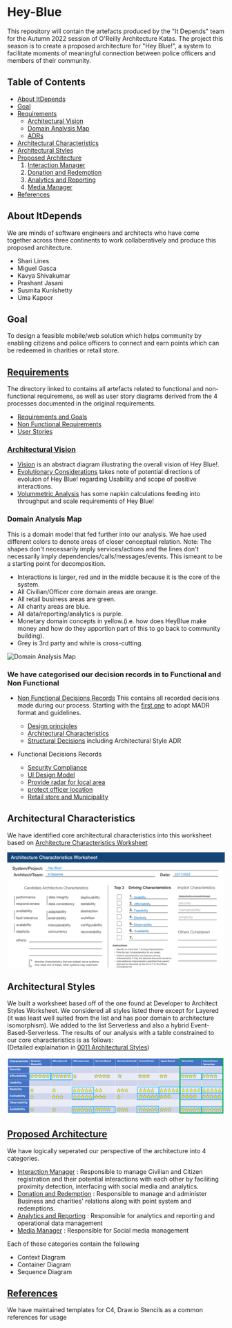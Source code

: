 # Hey-Blue

This repository will contain the artefacts produced by the "It Depends" team for the Autumn 2022 session of O'Reilly Architecture Katas. The project this season is to create a proposed architecture for "Hey Blue!", a system to facilitate moments of meaningful connection between police officers and members of their community.

## Table of Contents
  * [About ItDepends](#about-itdepends)
  * [Goal](#goal)
  * [Requirements](#requirements)
     * [Architectural Vision](#vision)
     * [Domain Analysis Map](#domain-analysis-map)
     * [ADRs](#adrs)
* [Architectural Characteristics](#a-characteristics)
* [Architectural Styles](#a-styles)
* [Proposed Architecture](#solution)
     1. [Interaction Manager](#interaction-manager)
     2. [Donation and Redemption](#donation-redemption)
     3. [Analytics and Reporting](#analytics-reporting)
     4. [Media Manager](#media-manager)
* [References](#references)

<a name="about-itdepends"></a>
## About ItDepends

We are minds of software engineers and architects who have come together across three continents to work collaberatively and produce this proposed architecture.

- Shari Lines
- Miguel Gasca
- Kavya Shivakumar
- Prashant Jasani
- Susmita Kunishetty
- Uma Kapoor

<a name="goal"></a>
## Goal
To design a feasible mobile/web solution which helps community by enabling citizens and police officers to connect and earn points which can be redeemed in charities or retail store. 

<a name="requirements"></a>
## [Requirements](Requirements)

The directory linked to contains all artefacts related to functional and non-functional requiremens, as well as user story diagrams derived from the 4 processes documented in the original requirements.

- [Requirements and Goals](Requirements/Requirements_And_Goals.md)
- [Non Functional Requirements](Requirements/Non_Functional_Requirements.md)
- [User Stories](Requirements/UserStories)

<a name="vision"></a>
### [Architectural Vision](Vision%20and%20Context)

- [Vision](Vision%20and%20Context/context%20and%20vision.jpg) is an abstract diagram illustrating the overall vision of Hey Blue!.
- [Evolutionary Considerations](Vision%20and%20Context/Evolutionary%20Considerations.md) takes note of potential directions of evoluion of Hey Blue! regarding Usability and scope of positive interactions.
- [Volummetric Analysis](Vision%20and%20Context/Volumetric.md) has some napkin calculations feeding into throughput and scale requirements of Hey Blue!

<a name="domain-analysis-map"></a>
### Domain Analysis Map
This is a domain model that fed further into our analysis. We hae used different colors to denote areas of closer conceptual relation. 
Note: The shapes don't necessarily imply services/actions and the lines don't necessarily imply dependencies/calls/messages/events. This ismeant to be a starting point for decomposition.
   - Interactions is larger, red and in the middle because it is the core of the system. 
   - All Civilian/Officer core domain areas are orange. 
   - All retail business areas are green. 
   - All charity areas are blue. 
   - All data/reporting/analytics is purple.
   - Monetary domain concepts in yellow.(i.e. how does HeyBlue make money and how do they apportion part of this to go back to community building).
   - Grey is 3rd party and white is cross-cutting.

 ![Domain Analysis Map](https://user-images.githubusercontent.com/12292677/199355846-b5cb2522-c911-4d1f-b6f4-a14d25d30ac5.jpg)

<a name="adrs"></a>
### We have categorised our decision records in to Functional and Non Functional
 - [Non Functional Decisions Records](Non%20Functional%20Decision%20Records/README.md)
      This contains all recorded decisions made during our process. Starting with the [first one](./docs/decisions/0000-use-markdown-any-decision-records.md) to adopt MADR format and guidelines.

     - [Design principles](Non%20Functional%20Decision%20Records/principles/)
     - [Architectural Characteristics](Non%20Functional%20Decision%20Records/characteristics/)
     - [Structural Decisions](Non%20Functional%20Decision%20Records/structure/) including Architectural Style ADR

 - Functional Decisions Records
    - [Security Compliance](Functional%20Decision%20Records/ADR-IM/ADR-011%20We%20will%20store%20minimal%20PII.md)
    - [UI Design Model](Functional%20Decision%20Records/ADR-IM/ADR-012%20Adopt%20UI%20design%20pattern%20MVVM.md)
    - [Provide radar for local area](Functional%20Decision%20Records/ADR-IM/ADR-013%20Provide%20radar%20for%20local%20area.md)
    - [protect officer location](Functional%20Decision%20Records/ADR-IM/ADR-014%20Provide%20design%20option%20to%20protect%20officer%20location.md)
    - [Retail store and Municipality](Functional%20Decision%20Records/ADR-015-hosting-retail-stores-and-municipality.md)

<a name="a-characteristics"></a>
## Architectural Characteristics

We have identified core architectural characteristics into this worksheet based on [Architecture Characteristics Worksheet](https://www.developertoarchitect.com/downloads/architecture-characteristics-worksheet.pdf) 

![ArchitecturalCharacteristics](Non%20Functional%20Decision%20Records/characteristics/ArchitecturalCharecteristics.PNG)

<a name="a-styles"></a>
## Architectural Styles

We built a worksheet based off of the one found at Developer to Architect Styles Worksheet. We considered all styles listed there except for Layered (it was least well suited from the list and has poor domain to architecture isomorphism). We added to the list Serverless and also a hybrid Event-Based-Serverless. The results of our analysis with a table constrained to our core characteristics is as follows:  
(Detailed explaination in [0011 Architectural Styles](Non%20Functional%20Decision%20Records/structure/0011-architectural-style.md))

![StyleToCharacteristicAnalysis](Non%20Functional%20Decision%20Records/structure/ArchitecturalStyleCharacteristicComparisons.png)

<a name="solution"></a>
## [Proposed Architecture](Solution/README.md)

We have logically seperated our perspective of the architecture into 4 categories. 
  <a name="interaction-manager"></a>
   * [Interaction Manager](Solution/Interaction%20Manager/README.md) : 
     Responsible to manage Civilian and Citizen registration and their potential interactions with each other by faciliting proximity detection, interfacing with social media and analytics.
  <a name="donation-redemption"></a>
  * [Donation and Redemption](Solution/Donation%20and%20Redemption/README.md) : Responsible to manage and administer Business and charities' relations along with point system and redemptions.
   <a name="analytics-reporting"></a>
   * [Analytics and Reporting](Solution/Analytics%20and%20Reporting/README.md) : Responsible for analytics and reporting and operational data management
  <a name="media-manager"></a>
  * [Media Manager](Solution/Media%20Manager/README.md) : Responsible for Social media management

Each of these categories contain the following
   * Context Diagram
   * Container Diagram
   * Sequence Diagram

<a name="references"></a>
## [References](Templates)
We have maintained templates for C4, Draw.io Stencils as a common references for usage

